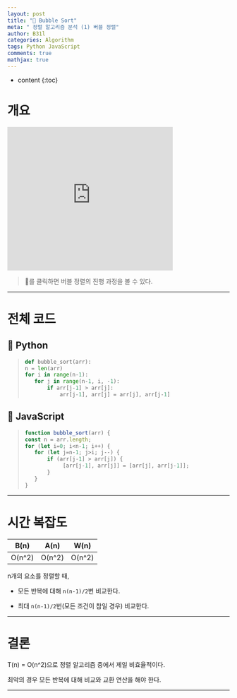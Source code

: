 ```yaml
---
layout: post
title: "🍺 Bubble Sort"
meta: " 정렬 알고리즘 분석 (1) 버블 정렬"
author: B31l
categories: Algorithm
tags: Python JavaScript
comments: true
mathjax: true
---
```




* content
{:toc}
# 개요

<iframe width="375px" height="325px" src="https://b31l.github.io/bubble_sort/" frameborder="0"></iframe>

> 🍺를 클릭하면 버블 정렬의 진행 과정을 볼 수 있다.

---

# 전체 코드

## 📘 Python

>```python
>def bubble_sort(arr):
>n = len(arr)
>for i in range(n-1):
>    for j in range(n-1, i, -1):
>        if arr[j-1] > arr[j]:
>            arr[j-1], arr[j] = arr[j], arr[j-1]
>```

## 📒 JavaScript

>```js
>function bubble_sort(arr) {
>const n = arr.length;
>for (let i=0; i<n-1; i++) {
>    for (let j=n-1; j>i; j--) {
>        if (arr[j-1] > arr[j]) {
>             [arr[j-1], arr[j]] = [arr[j], arr[j-1]];
>        }
>    }
>}
>```

---

# 시간 복잡도

|  B(n)  |  A(n)  |  W(n)  |
| :----: | :----: | :----: |
| O(n^2) | O(n^2) | O(n^2) |

n개의 요소를 정렬할 때,

- 모든 반복에 대해 `n(n-1)/2`번 비교한다.

- 최대 `n(n-1)/2`번(모든 조건이 참일 경우) 비교한다.

---

# 결론

T(n) = O(n^2)으로 정렬 알고리즘 중에서 제일 비효율적이다.

최악의 경우 모든 반복에 대해 비교와 교환 연산을 해야 한다.

---

